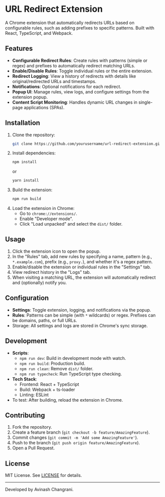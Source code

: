 # URL Redirect Extension

A Chrome extension that automatically redirects URLs based on configurable rules, such as adding prefixes to specific patterns. Built with React, TypeScript, and Webpack.

## Features

- **Configurable Redirect Rules**: Create rules with patterns (simple or regex) and prefixes to automatically redirect matching URLs.
- **Enable/Disable Rules**: Toggle individual rules or the entire extension.
- **Redirect Logging**: View a history of redirects with details like original/redirected URLs and timestamps.
- **Notifications**: Optional notifications for each redirect.
- **Popup UI**: Manage rules, view logs, and configure settings from the extension popup.
- **Content Script Monitoring**: Handles dynamic URL changes in single-page applications (SPAs).

## Installation

1. Clone the repository:
   ```bash
   git clone https://github.com/yourusername/url-redirect-extension.git
   ```
2. Install dependencies:
   ```bash
   npm install
   ```
   or
   ```bash
   yarn install
   ```
3. Build the extension:
   ```bash
   npm run build
   ```
4. Load the extension in Chrome:
   - Go to `chrome://extensions/`.
   - Enable "Developer mode".
   - Click "Load unpacked" and select the `dist/` folder.

## Usage

1. Click the extension icon to open the popup.
2. In the "Rules" tab, add new rules by specifying a name, pattern (e.g., `*.example.com`), prefix (e.g., `proxy.`), and whether it's a regex pattern.
3. Enable/disable the extension or individual rules in the "Settings" tab.
4. View redirect history in the "Logs" tab.
5. When visiting a matching URL, the extension will automatically redirect and (optionally) notify you.

## Configuration

- **Settings**: Toggle extension, logging, and notifications via the popup.
- **Rules**: Patterns can be simple (with `*` wildcards) or regex. Prefixes can be domains, paths, or full URLs.
- Storage: All settings and logs are stored in Chrome's sync storage.

## Development

- **Scripts**:
  - `npm run dev`: Build in development mode with watch.
  - `npm run build`: Production build.
  - `npm run clean`: Remove `dist/` folder.
  - `npm run typecheck`: Run TypeScript type checking.
- **Tech Stack**:
  - Frontend: React + TypeScript
  - Build: Webpack + ts-loader
  - Linting: ESLint
- To test: After building, reload the extension in Chrome.

## Contributing

1. Fork the repository.
2. Create a feature branch (`git checkout -b feature/AmazingFeature`).
3. Commit changes (`git commit -m 'Add some AmazingFeature'`).
4. Push to the branch (`git push origin feature/AmazingFeature`).
5. Open a Pull Request.

## License

MIT License. See [LICENSE](LICENSE) for details.

---

Developed by Avinash Changrani.
